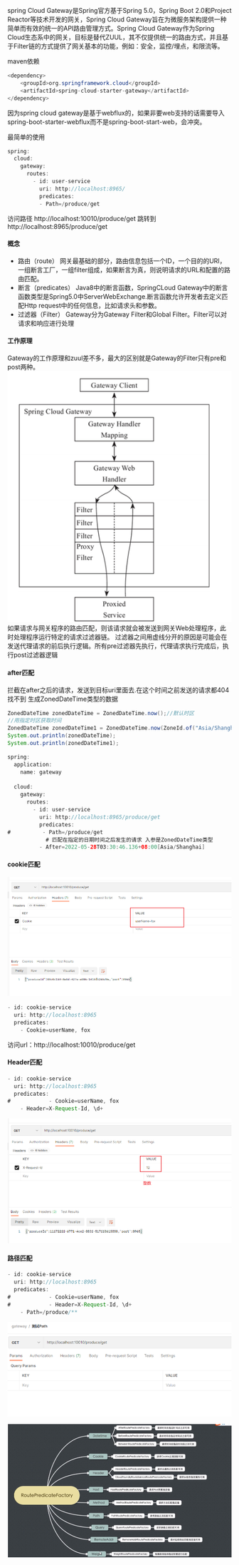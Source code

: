 spring Cloud Gateway是Spring官方基于Spring 5.0，Spring Boot 2.0和Project Reactor等技术开发的网关，Spring Cloud Gateway旨在为微服务架构提供一种简单而有效的统一的API路由管理方式。Spring Cloud Gateway作为Spring Cloud生态系中的网关，目标是替代ZUUL，其不仅提供统一的路由方式，并且基于Filter链的方式提供了网关基本的功能，例如：安全，监控/埋点，和限流等。

maven依赖
```java
<dependency>
    <groupId>org.springframework.cloud</groupId>
    <artifactId>spring-cloud-starter-gateway</artifactId>
</dependency>
```

因为spring cloud gateway是基于webflux的，如果非要web支持的话需要导入spring-boot-starter-webflux而不是spring-boot-start-web，会冲突。

最简单的使用
```java
spring:
  cloud:
    gateway:
      routes:
        - id: user-service
          uri: http://localhost:8965/
          predicates:
          - Path=/produce/get
```
访问路径 http://localhost:10010/produce/get
跳转到 http://localhost:8965/produce/get

#### 概念
* 路由（route）
    网关最基础的部分，路由信息包括一个ID，一个目的的URI，一组断言工厂，一组filter组成，如果断言为真，则说明请求的URL和配置的路由匹配。
* 断言（predicates）
    Java8中的断言函数，SpringCLoud Gateway中的断言函数类型是Spring5.0中ServerWebExchange.断言函数允许开发者去定义匹配Http request中的任何信息，比如请求头和参数。 
* 过滤器（Filter）
    Gateway分为Gateway Filter和Global Filter。Filter可以对请求和响应进行处理

#### 工作原理
Gateway的工作原理和zuul差不多，最大的区别就是Gateway的Filter只有pre和post两种。
![image](../../images/Snipaste_2022-05-28_03-19-22.png)
如果请求与网关程序的路由匹配，则该请求就会被发送到网关Web处理程序，此时处理程序运行特定的请求过滤器链。
过滤器之间用虚线分开的原因是可能会在发送代理请求的前后执行逻辑。所有pre过滤器先执行，代理请求执行完成后，执行post过滤器逻辑

#### after匹配
拦截在after之后的请求，发送到目标uri里面去.在这个时间之前发送的请求都404找不到
生成ZonedDateTime类型的数据
```java
ZonedDateTime zonedDateTime = ZonedDateTime.now();//默认时区
//用指定时区获取时间
ZonedDateTime zonedDateTime1 = ZonedDateTime.now(ZoneId.of("Asia/Shanghai"));
System.out.println(zonedDateTime);
System.out.println(zonedDateTime1);
```

```java
spring:
  application:
    name: gateway

  cloud:
    gateway:
      routes:
        - id: user-service
          uri: http://localhost:8965/produce/get
          predicates:
#          - Path=/produce/get
            # 匹配在指定的日期时间之后发生的请求 入参是ZonedDateTime类型
          - After=2022-05-28T03:30:46.136+08:00[Asia/Shanghai]
```



#### cookie匹配
![image](../../images/Snipaste_2022-05-29_03-34-02.png)
```java
- id: cookie-service
  uri: http://localhost:8965
  predicates:
    - Cookie=userName, fox
```
访问url：http://localhost:10010/produce/get

#### Header匹配
```java
- id: cookie-service
  uri: http://localhost:8965
  predicates:
#            - Cookie=userName, fox
    - Header=X-Request-Id, \d+
```
![image](../../images/Snipaste_2022-05-29_03-37-33.png)

#### 路径匹配
```java
- id: cookie-service
  uri: http://localhost:8965
  predicates:
#            - Cookie=userName, fox
#            - Header=X-Request-Id, \d+
    - Path=/produce/**
```
![image](../../images/Snipaste_2022-05-29_03-40-10.png)


![image](../../images/Snipaste_2022-06-10_05-25-41.png)
